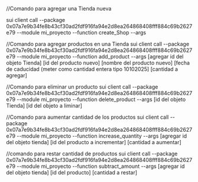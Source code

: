 //Comando para agregar una Tienda nueva

sui client call --package 0x07a7e9b34fe8b43cf30ad2fdf916fa94e2d8ea264868408fff884c69b2627e79 --module mi_proyecto --function create_Shop --args 

//Comando para agregar productos en una Tienda
sui client call --package 0x07a7e9b34fe8b43cf30ad2fdf916fa94e2d8ea264868408fff884c69b2627e79 --module mi_proyecto --function add_product --args [agregar id del objeto Tienda] [id del producto nuevo] [nombre del producto nuevo] [fecha de caducidad (meter como cantidad entera tipo 10102025] [cantidad a agregar]

//Comando para eliminar un producto
sui client call --package 0x07a7e9b34fe8b43cf30ad2fdf916fa94e2d8ea264868408fff884c69b2627e79 --module mi_proyecto --function delete_product --args [id del objeto Tienda] [id del objeto a liminar]

//Comando para aumentar cantidad de los productos
sui client call --package 0x07a7e9b34fe8b43cf30ad2fdf916fa94e2d8ea264868408fff884c69b2627e79 --module mi_proyecto --function increase_quantity --args [agregar id del objeto tienda] [id del producto a incrementar] [cantidad a aumentar]

//comando para restar cantidad de productos
sui client call --package 0x07a7e9b34fe8b43cf30ad2fdf916fa94e2d8ea264868408fff884c69b2627e79 --module mi_proyecto --function subtract_amount --args [agregar id del objeto tienda] [id del producto] [cantidad a restar]
